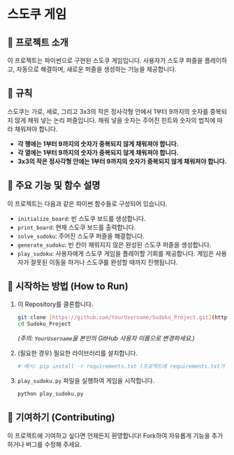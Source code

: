 # 스도쿠 게임

## 📌 프로젝트 소개

이 프로젝트는 파이썬으로 구현된 스도쿠 게임입니다. 사용자가 스도쿠 퍼즐을 플레이하고, 자동으로 해결하며, 새로운 퍼즐을 생성하는 기능을 제공합니다.

## 📝 규칙

스도쿠는 가로, 세로, 그리고 3x3의 작은 정사각형 안에서 1부터 9까지의 숫자를 중복되지 않게 채워 넣는 논리 퍼즐입니다. 채워 넣을 숫자는 주어진 힌트와 숫자의 법칙에 따라 채워져야 합니다.

* **각 행에는 1부터 9까지의 숫자가 중복되지 않게 채워져야 합니다.**
* **각 열에는 1부터 9까지의 숫자가 중복되지 않게 채워져야 합니다.**
* **3x3의 작은 정사각형 안에는 1부터 9까지의 숫자가 중복되지 않게 채워져야 합니다.**

## 🧩 주요 기능 및 함수 설명

이 프로젝트는 다음과 같은 파이썬 함수들로 구성되어 있습니다.

* `initialize_board`: 빈 스도쿠 보드를 생성합니다.
* `print_board`: 현재 스도쿠 보드를 출력합니다.
* `solve_sudoku`: 주어진 스도쿠 퍼즐을 해결합니다.
* `generate_sudoku`: 빈 칸이 채워지지 않은 완성된 스도쿠 퍼즐을 생성합니다.
* `play_sudoku`: 사용자에게 스도쿠 게임을 플레이할 기회를 제공합니다. 게임은 사용자가 잘못된 이동을 하거나 스도쿠를 완성할 때까지 진행됩니다.

## 🚀 시작하는 방법 (How to Run)

1.  이 Repository를 클론합니다.
    ```bash
    git clone [https://github.com/YourUsername/Sudoku_Project.git](https://github.com/YourUsername/Sudoku_Project.git)
    cd Sudoku_Project
    ```
    *(주의: `YourUsername`을 본인의 GitHub 사용자 이름으로 변경하세요.)*

2.  (필요한 경우) 필요한 라이브러리를 설치합니다.
    ```bash
    # 예시: pip install -r requirements.txt (프로젝트에 requirements.txt가 있다면)
    ```

3.  `play_sudoku.py` 파일을 실행하여 게임을 시작합니다.
    ```bash
    python play_sudoku.py
    ```

## 🤝 기여하기 (Contributing)

이 프로젝트에 기여하고 싶다면 언제든지 환영합니다! Fork하여 자유롭게 기능을 추가하거나 버그를 수정해 주세요.
